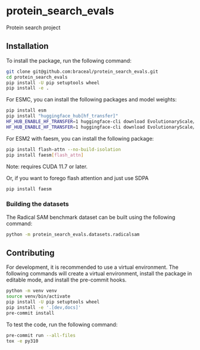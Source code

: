 # protein_search_evals
Protein search project

## Installation

To install the package, run the following command:
```bash
git clone git@github.com:braceal/protein_search_evals.git
cd protein_search_evals
pip install -U pip setuptools wheel
pip install -e .
```

For ESMC, you can install the following packages and model weights:
```bash
pip install esm
pip install "huggingface_hub[hf_transfer]"
HF_HUB_ENABLE_HF_TRANSFER=1 huggingface-cli download EvolutionaryScale/esmc-300m-2024-12
HF_HUB_ENABLE_HF_TRANSFER=1 huggingface-cli download EvolutionaryScale/esmc-600m-2024-12
```

For ESM2 with faesm, you can install the following package:
```bash
pip install flash-attn --no-build-isolation
pip install faesm[flash_attn]
```
Note: requires CUDA 11.7 or later.

Or, if you want to forego flash attention and just use SDPA
```bash
pip install faesm
```

### Building the datasets

The Radical SAM benchmark dataset can be built using the following command:
```bash
python -m protein_search_evals.datasets.radicalsam
```

## Contributing

For development, it is recommended to use a virtual environment. The following
commands will create a virtual environment, install the package in editable
mode, and install the pre-commit hooks.
```bash
python -m venv venv
source venv/bin/activate
pip install -U pip setuptools wheel
pip install -e '.[dev,docs]'
pre-commit install
```
To test the code, run the following command:
```bash
pre-commit run --all-files
tox -e py310
```
